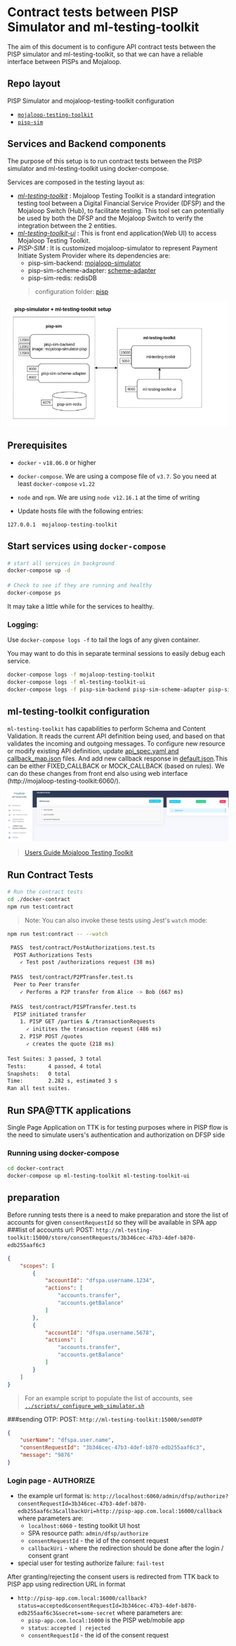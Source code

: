 # Contract tests between PISP Simulator and ml-testing-toolkit

The aim of this document is to configure API contract tests between the PISP simulator and ml-testing-toolkit, so that we can have a reliable interface between PISPs and Mojaloop.

## Repo layout

 PISP Simulator and mojaloop-testing-toolkit configuration
- [`mojaloop-testing-toolkit`](./ml-testing-toolkit)
- [`pisp-sim`](./pisp-sim)

## Services and Backend components
   The purpose of this setup is to run contract tests between the PISP simulator and ml-testing-toolkit using docker-compose.

   Services are composed in the testing layout as:

- [_ml-testing-toolkit_](https://github.com/mojaloop/ml-testing-toolkit) :  Mojaloop Testing Toolkit is a standard integration testing tool between a Digital Financial Service Provider (DFSP) and the Mojaloop Switch (Hub), to facilitate testing. This tool set can potentially be used by both the DFSP and the Mojaloop Switch to verify the integration between the 2 entities.
- [_ml-testing-toolkit-ui_](https://github.com/mojaloop/ml-testing-toolkit-ui) : This is front end application(Web UI) to access Mojaloop Testing Toolkit.
- _PISP-SIM_ :  It is customized mojaloop-simulator to represent Payment Initiate System Provider where its dependencies are:
    - pisp-sim-backend: [mojaloop-simulator](https://github.com/mojaloop/mojaloop-simulator/tree/pisp/master)
    - pisp-sim-scheme-adapter: [scheme-adapter](https://github.com/mojaloop/sdk-scheme-adapter/tree/pisp/master)
    - pisp-sim-redis: redisDB
  > configuration folder: [pisp](./pisp-sim)

![components](./components_layout.png)
## Prerequisites
- `docker` - `v18.06.0` or higher
- `docker-compose`. We are using a compose file of `v3.7`. So you need at least `docker-compose` `v1.22`
- `node` and `npm`. We are using `node v12.16.1` at the time of writing

- Update hosts file with the following entries:
```
127.0.0.1  mojaloop-testing-toolkit
```

## Start services using `docker-compose`

```bash
# start all services in background
docker-compose up -d

# Check to see if they are running and healthy
docker-compose ps
```
It may take a little while for the services to healthy.

### Logging:

Use `docker-compose logs -f` to tail the logs of any given container. 

You may want to do this in separate terminal sessions to easily debug each service.

```bash
docker-compose logs -f mojaloop-testing-toolkit
docker-compose logs -f ml-testing-toolkit-ui
docker-compose logs -f pisp-sim-backend pisp-sim-scheme-adapter pisp-sim-redis
```
## ml-testing-toolkit configuration

`ml-testing-toolkit` has capabilities to perform Schema and Content Validation.  It reads the current API definition being used, and based on that validates the incoming and outgoing messages.
To configure new resource or modify existing API definition, update [api_spec.yaml and callback_map.json](./ml-testing-toolkit/spec_files/api_definitions/fspiop_1.1) files.
And add new callback response in [default.json](./ml-testing-toolkit/spec_files/rules_callback).This can be either FIXED_CALLBACK or MOCK_CALLBACK (based on rules).
We can do these changes from front end also using web interface (http://mojaloop-testing-toolkit:6060/).

![components](./callback-rules-screen.png)


>[Users Guide Mojaloop Testing Toolkit](https://github.com/mojaloop/ml-testing-toolkit/blob/master/documents/User-Guide-Mojaloop-Testing-Toolkit.md)

## Run Contract Tests

```bash
# Run the contract tests
cd ./docker-contract
npm run test:contract
```
> Note: You can also invoke these tests using Jest's  `watch` mode:
```bash
npm run test:contract -- --watch
```
```bash
 PASS  test/contract/PostAuthorizations.test.ts
  POST Authorizations Tests
    ✓ Test post /authorizations request (38 ms)

 PASS  test/contract/P2PTransfer.test.ts
  Peer to Peer transfer
    ✓ Performs a P2P transfer from Alice -> Bob (667 ms)

 PASS  test/contract/PISPTransfer.test.ts
  PISP initiated transfer
    1. PISP GET /parties & /transactionRequests
      ✓ initites the transaction request (486 ms)
    2. PISP POST /quotes
      ✓ creates the quote (218 ms)

Test Suites: 3 passed, 3 total
Tests:       4 passed, 4 total
Snapshots:   0 total
Time:        2.282 s, estimated 3 s
Ran all test suites.
```


## Run SPA@TTK applications
Single Page Application on TTK is for testing purposes where in PISP flow is the need to simulate users's authentication and authorization on DFSP side

### Running using docker-compose
```bash
cd docker-contract
docker-compose up ml-testing-toolkit ml-testing-toolkit-ui
```
## preparation
Before running tests there is a need to make preparation and store the list of accounts for given `consentRequestId` so they will be available in SPA app
###list of accounts url: POST: `http://ml-testing-toolkit:15000/store/consentRequests/3b346cec-47b3-4def-b870-edb255aaf6c3`

```json
{
    "scopes": [
        {
            "accountId": "dfspa.username.1234",
            "actions": [
                "accounts.transfer",
                "accounts.getBalance"
            ]
        },
        {
            "accountId": "dfspa.username.5678",
            "actions": [
                "accounts.transfer",
                "accounts.getBalance"
            ]
        }
    ]
}
```

> For an example script to populate the list of accounts, see [`../scripts/_configure_web_simulator.sh`](../scripts/_configure_web_simulator.sh)

###sending OTP: POST: `http://ml-testing-toolkit:15000/sendOTP`
```json
{
    "userName": "dfspa.user.name",
    "consentRequestId": "3b346cec-47b3-4def-b870-edb255aaf6c3",
    "message": "9876"
}
```

### Login page - AUTHORIZE
- the example url format is: `http://localhost:6060/admin/dfsp/authorize?consentRequestId=3b346cec-47b3-4def-b870-edb255aaf6c3&callbackUri=http://pisp-app.com.local:16000/callback` where parameters are:
  - `localhost:6060` - testing toolkit UI host
  - SPA resource path: `admin/dfsp/authorize`
  - `consentRequestId` - the id of the consent request
  - `callbackUri` - where the redirection should be done after the login / consent grant 
- special user for testing authorize failure: `fail-test`

After granting/rejecting the consent users is redirected from TTK back to PISP app using redirection URL in format
- `http://pisp-app.com.local:16000/callback?status=accepted&consentRequestId=3b346cec-47b3-4def-b870-edb255aaf6c3&secret=some-secret` where parameters are:
  - `pisp-app.com.local:16000` is the PISP web/mobile app
  - `status`: `accepted | rejected`
  - `consentRequestId` - the id of the consent request